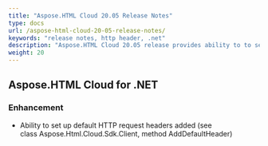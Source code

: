 ```yaml
---
title: "Aspose.HTML Cloud 20.05 Release Notes"
type: docs
url: /aspose-html-cloud-20-05-release-notes/
keywords: "release notes, http header, .net"
description: "Aspose.HTML Cloud 20.05 release provides ability to to set up default HTTP request headers"
weight: 20
---
```


## **Aspose.HTML Cloud for .NET**
### **Enhancement**
- Ability to set up default HTTP request headers added (see class Aspose.Html.Cloud.Sdk.Client, method AddDefaultHeader)
